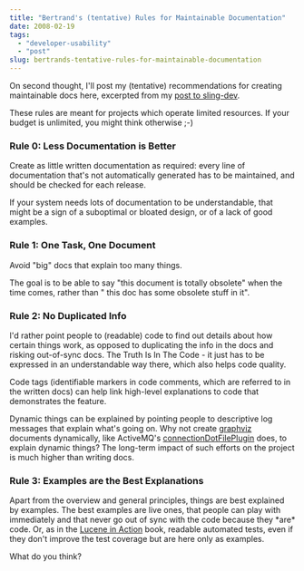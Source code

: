 ```yaml
---
title: "Bertrand's (tentative) Rules for Maintainable Documentation"
date: 2008-02-19
tags: 
  - "developer-usability"
  - "post"
slug: bertrands-tentative-rules-for-maintainable-documentation
---
```


On second thought, I'll post my (tentative) recommendations for creating maintainable docs here, excerpted from my [post to sling-dev](http://markmail.org/message/jlyjbu6o63pobtuy).

These rules are meant for projects which operate limited resources. If your budget is unlimited, you might think otherwise ;-)

### Rule 0: Less Documentation is Better

Create as little written documentation as required: every line of documentation that's not automatically generated has to be maintained, and should be checked for each release.

If your system needs lots of documentation to be understandable, that might be a sign of a suboptimal or bloated design, or of a lack of good examples.

### Rule 1: One Task, One Document

Avoid "big" docs that explain too many things.

The goal is to be able to say "this document is totally obsolete" when the time comes, rather than " this doc has some obsolete stuff in it".

### Rule 2: No Duplicated Info

I'd rather point people to (readable) code to find out details about how certain things work, as opposed to duplicating the info in the docs and risking out-of-sync docs. The Truth Is In The Code - it just has to be expressed in an understandable way there, which also helps code quality.

Code tags (identifiable markers in code comments, which are referred to in the written docs) can help link high-level explanations to code that demonstrates the feature.

Dynamic things can be explained by pointing people to descriptive log messages that explain what's going on. Why not create [graphviz](http://www.graphviz.org/) documents dynamically, like ActiveMQ's [connectionDotFilePlugin](http://activemq.apache.org/visualisation.html) does, to explain dynamic things? The long-term impact of such efforts on the project is much higher than writing docs.

### Rule 3: Examples are the Best Explanations

Apart from the overview and general principles, things are best explained by examples. The best examples are live ones, that people can play with immediately and that never go out of sync with the code because they \*are\* code. Or, as in the [Lucene in Action](http://www.manning.com/hatcher2/excerpt_about.html) book, readable automated tests, even if they don't improve the test coverage but are here only as examples.

What do you think?
